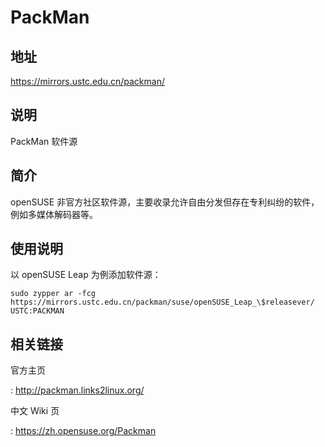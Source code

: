 # PackMan

## 地址

<https://mirrors.ustc.edu.cn/packman/>

## 说明

PackMan 软件源

## 简介

openSUSE 非官方社区软件源，主要收录允许自由分发但存在专利纠纷的软件，
例如多媒体解码器等。

## 使用说明

以 openSUSE Leap 为例添加软件源：

    sudo zypper ar -fcg https://mirrors.ustc.edu.cn/packman/suse/openSUSE_Leap_\$releasever/ USTC:PACKMAN

## 相关链接

官方主页

:   <http://packman.links2linux.org/>

中文 Wiki 页

:   <https://zh.opensuse.org/Packman>
